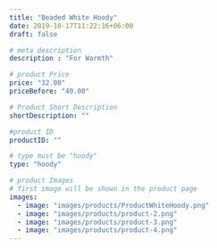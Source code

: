 ```yaml
---
title: "Beaded White Hoody"
date: 2019-10-17T11:22:16+06:00
draft: false

# meta description
description : "For Warmth"

# product Price
price: "32.00"
priceBefore: "40.00"

# Product Short Description
shortDescription: ""

#product ID
productID: ""

# type must be "hoody"
type: "hoody"

# product Images
# first image will be shown in the product page
images:
  - image: "images/products/ProductWhiteHoody.png"
  - image: "images/products/product-2.png"
  - image: "images/products/product-3.png"
  - image: "images/products/product-4.png"
---
```



